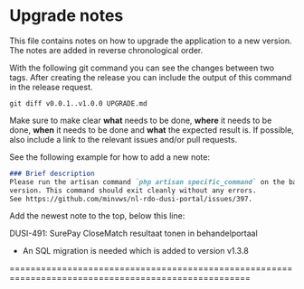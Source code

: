 # Upgrade notes

This file contains notes on how to upgrade the application to a new version.
The notes are added in reverse chronological order.

With the following git command you can see the changes between two tags. After creating the release you can include the
output of this command in the release request.

```shell
git diff v0.0.1..v1.0.0 UPGRADE.md
```

Make sure to make clear **what** needs to be done, **where** it needs to be done, **when** it needs to be done and
**what** the expected result is. If possible, also include a link to the relevant issues and/or pull requests.

See the following example for how to add a new note:

```markdown
### Brief description
Please run the artisan command `php artisan specific_command` on the backend application after upgrading to this
version. This command should exit cleanly without any errors.
See https://github.com/minvws/nl-rdo-dusi-portal/issues/397.
```

Add the newest note to the top, below this line:

DUSI-491: SurePay CloseMatch resultaat tonen in behandelportaal
- An SQL migration is needed which is added to version v1.3.8

====================================================================================================
